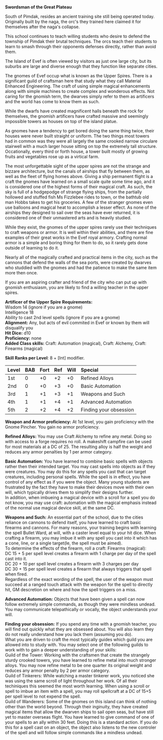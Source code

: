 

**Swordsman of the Great Plateau**


South of Pimdak, resides an ancient training site still being operated today.  Originally built by the naga, the orc's they trained here claimed it for themselves after the naga's collapse.  

This school continues to teach willing students who desire to defend the township of Pimdak their brutal techniques.  The orcs teach their students to learn to smash through their opponents defenses directly, rather than avoid them.

The Island of Evef is often viewed by visitors as just one large city, but its suburbs are large and diverse enough that they function like separate cities.

The gnomes of Evef occup what is known as the Upper Spires.  There is a significant guild of craftsman here that study what they call Material Enhanced Engineering.  The craft of using simple magical enhancements along with simple machines to create complex and wonderous effects.  Not caring for the gnomish term, the dwarves simply refer to them as artificers and the world has come to know them as such.  

While the dwarfs have created magnificent halls beneath the rock for themselves, the gnomish artificers have crafted massive and seemingly impossible towers as houses on top of the island platue.

As gnomes have a tendency to get bored doing the same thing twice, their houses were never built straight or uniform. The two things most towers had in common was they were all largely the same crooked narrow circulare stairwell with a much larger house sitting on top the extremely tall structure. Occationally, every third or forth house, a tower built mostly of growing fruits and vegetables rose up as a virtical farm.

The most unforgettable sight of the upper spires are not the strange and bizzare architecture, but the canals of airships that fly between them, as well as the fleet of flying homes above.  Giving a ship permanent flight is a craft the gnomes have learned on a small scale quite some time ago, and it is considered one of the highest forms of their magical craft.  As such, the sky is full of a hodgepodge of strange flying ships, from the partially hollowed and stuffed fish Ms Fizzlebee rides to town, or the bathtub old man Hobbs takes to get his groceries.  A few of the stranger gnomes even use balloons and magical heat to accomplish a lesser effect.  As none of the airships they designed to sail over the seas have ever returned, it is considered one of their unmastered arts and is heavily studied.

While they exist, the gnomes of the upper spires rarely use their techniques to craft weapons or armor.  It is well within their abilities, and there are fine examples of their great works in the Evef royal armory.  Crafting normal armor is a simple and boring thing for them to do, so it rarely gets done outside of learning to do it.

Nearly all of the magically crafted and practical items in the city, such as the cannons that defend the walls of the sea ports, were created by dwarves who studdied with the gnomes and had the patience to make the same item more then once.

If you are an aspiring crafter and friend of the city who can put up with gnomish enthusiasm, you are likely to find a willing teacher in the upper spires.

**Artificer of the Upper Spire**
**Requirements:**  
Wisdom 14 (ignore if you are a gnome)  
Intelligence 18  
Ability to cast 2nd level spells (ignore if you are a gnome)  
**Alignment:**  Any, but acts of evil commited in Evef or known by them will disqualify you  
**Hit Dice:** d10  
**Proficiency:** none  
**Added Class skills:**  Craft: Automation (magical), Craft: Alchemy, Craft: Firearms (magical)  

**Skill Ranks per Level**: 8 + [Int] modifier.  

|**Level**|**BAB**|**Fort**|**Ref**|**Will**|**Special**|
| :- | :- | :- | :- | :- | :- |
|1st|0|+0|+2|+0|Refined Alloys|
|2nd|0|+0|+3|+0|Basic Automation|
|3rd|1|+1|+3|+1|Weapons and Such|
|4th|1|+1|+4|+1|Advanced Automation|
|5th|2|+2|+4|+2|Finding your obsession|

**Weapon and Armor proficiency:**  At 1st level, you gain proficiency with the Gnome Pincher.  You gain no armor proficiency.

**Refined Alloys:**  You may use Craft Alchemy to refine any metal. Doing so with access to a forge requires no roll.  A makeshift campfire can be used for most materials at a DC of 25. The resulting alloy is half the weight and reduces any armor penalties by 1 per armor category.  

**Basic Automation:** You have learned to combine basic spells with objects rather then their intended target.  You may cast spells into objects as if they were creatures.  You may do this for any spells you cast that can target creatures, including personal spells.  While the spell is in effect, you have control of any effect as if you were the object.  Many young students are frustrated by the fact they have to make their devices move with their own will, which typically drives them to simplify their designs further.  
In addition, when imbueing a magical device with a scroll for a spell you do not know, you may use craft: automation with the magical emphasis instead of the normal use magical device skill, at the same DC.  

**Weapons and Such:**  An essential part of the school, due to the cities reliance on cannons to defend itself, you have learned to craft basic firearms and cannons.  For many reasons, your training begins with learning the spell Bullet Ward, at will, with a caster level equal to your hit dice.  When crafting a firearm, you may imbue it with any spell you cast into it which has a cone, line, or a single target(Ie, the spell must be aimed).  
To determine the effects of the firearm, roll a craft: Firearms (magical):  
DC 15 + 5 per spell level creates a firearm with 1 charge per day of the spell cast into it.  
DC 20 + 10 per spell level creates a firearm with 3 charges per day  
DC 30 + 15 per spell level creates a firearm that always triggers that spell when fired.  
Regardless of the exact wording of the spell, the user of the weapon must succeed at a ranged touch attack with the weapon for the spell to directly hit, GM descretion on where and how the spell triggers on a miss.  

**Advanced Automation:** Objects that have been given a spell can now follow extremely simple commands, as though they were mindless undead. You may communicate telepathically or vocally, the object understands your will.

**Finding your obsession:**  If you spend any time with a gnomish teacher, you will find out quickly what they are obsessed about.  You will also learn they do not really understand how you lack them (assuming you do).  
What you are driven to craft the most typically guides which guild you are allowed into to study with. You may select one of the following guilds to work with to gain a deeper understanding of your skills:  
Guild of the Tower: Working with the craftsmen that create the strangely sturdy crooked towers, you have learned to refine metal into much stronger alloys. You may now refine metal to be one quarter its original weight and reduces any armor penalty by 2 per armor category.  
Guild of Tinkerers: While watching a master tinkerer work, you noticed she was using the same scroll of light throughout her work.  Of all their techiniques this seemed the most worth learning.  When using a scroll or spell to imbue an item with a spell, you may roll spellcraft at a DC of 15+5 per spell level to not expend the spell.  
Guild of Wanderers: Some of the gnomes on this island can think of nothing other than the world beyond.  Through their inginuity, they have created magical items that allow the dwarven ships to sail open seas, but have still yet to master overseas flight.  You have learned to give command of one of your spells to an ally within 30 feet.  Doing this is a standard action.  If you do this for a spell cast on an object, the object also listens to the new controler of the spell and will follow simple commands like a mindless undead.
